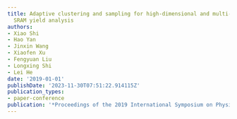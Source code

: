 ```yaml
---
title: Adaptive clustering and sampling for high-dimensional and multi-failure-region
  SRAM yield analysis
authors:
- Xiao Shi
- Hao Yan
- Jinxin Wang
- Xiaofen Xu
- Fengyuan Liu
- Longxing Shi
- Lei He
date: '2019-01-01'
publishDate: '2023-11-30T07:51:22.914115Z'
publication_types:
- paper-conference
publication: '*Proceedings of the 2019 International Symposium on Physical Design*'
---
```

